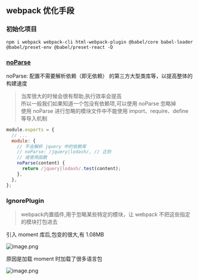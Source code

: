 ## webpack 优化手段

### 初始化项目

`npm i webpack webpack-cli html-webpack-plugin @babel/core babel-loader @babel/preset-env @babel/preset-react -D`

### [noParse](https://webpack.docschina.org/configuration/module/#modulenoparse)

noParse: 配置不需要解析依赖（即无依赖） 的第三方大型类库等，以提高整体的构建速度

> 当库很大的时候会很有帮助,执行效率会提高\
> 所以一般我们如果知道一个包没有依赖项,可以使用 noParse 忽略掉\
> 使用 noParse 进行忽略的模块文件中不能使用 import、require、define 等导入机制

```js
module.exports = {
  // ...
  module: {
    // 不去解析 jquery 中的依赖库
    // noParse: /jquery|lodash/, // 正则
    // 或使用函数
    noParse(content) {
      return /jquery|lodash/.test(content);
    },
  },
};
```

### IgnorePlugin

> webpack内置插件,用于忽略某些特定的模块，让 webpack 不把这些指定的模块打包进去

引入 moment 库后,包变的很大,有 1.08MB

![image.png](https://p6-juejin.byteimg.com/tos-cn-i-k3u1fbpfcp/7f03171d2ed644f882ebf8172dc46ac0~tplv-k3u1fbpfcp-watermark.image)

原因是加载 moment 时加载了很多语言包

![image.png](https://p3-juejin.byteimg.com/tos-cn-i-k3u1fbpfcp/b4c9086542244653bc710774062e8948~tplv-k3u1fbpfcp-watermark.image)
